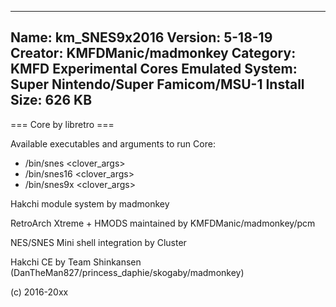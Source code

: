 -----------------------
Name: km_SNES9x2016
Version: 5-18-19
Creator: KMFDManic/madmonkey
Category: KMFD Experimental Cores
Emulated System: Super Nintendo/Super Famicom/MSU-1
Install Size: 626 KB
-----------------------
=== Core by libretro ===

Available executables and arguments to run Core:
- /bin/snes <rom> <clover_args>
- /bin/snes16 <rom> <clover_args>
- /bin/snes9x <rom> <clover_args>

Hakchi module system by madmonkey

RetroArch Xtreme + HMODS maintained by KMFDManic/madmonkey/pcm

NES/SNES Mini shell integration by Cluster

Hakchi CE by Team Shinkansen (DanTheMan827/princess_daphie/skogaby/madmonkey)

(c) 2016-20xx
